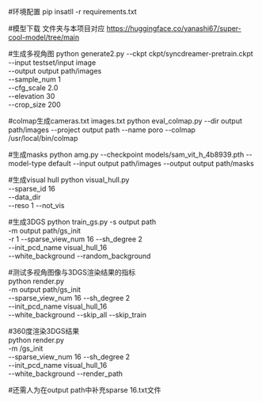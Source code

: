 #环境配置
pip insatll -r requirements.txt

#模型下载 文件夹与本项目对应
https://huggingface.co/yanashi67/super-cool-model/tree/main

#生成多视角图
python generate2.py --ckpt ckpt/syncdreamer-pretrain.ckpt \
                   --input testset/input image \
                   --output output path/images \
                   --sample_num 1 \
                   --cfg_scale 2.0 \
                   --elevation 30 \
                   --crop_size 200
                

#colmap生成cameras.txt images.txt
python eval_colmap.py --dir output path/images --project output path --name poro --colmap /usr/local/bin/colmap

#生成masks
python amg.py --checkpoint models/sam_vit_h_4b8939.pth --model-type default --input output path/images --output output path/masks

#生成visual hull 
python visual_hull.py \
    --sparse_id 16 \
    --data_dir <output path> \
    --reso 1 --not_vis

#生成3DGS
python train_gs.py -s output path \
    -m output path/gs_init \
    -r 1 --sparse_view_num 16 --sh_degree 2 \
    --init_pcd_name visual_hull_16 \
    --white_background --random_background

#测试多视角图像与3DGS渲染结果的指标  
python render.py \
    -m output path/gs_init \
    --sparse_view_num 16 --sh_degree 2 \
    --init_pcd_name visual_hull_16 \
    --white_background --skip_all --skip_train

#360度渲染3DGS结果   
python render.py \
    -m <output path>/gs_init \
    --sparse_view_num 16 --sh_degree 2 \
    --init_pcd_name visual_hull_16 \
    --white_background --render_path

#还需人为在output path中补充sparse 16.txt文件

